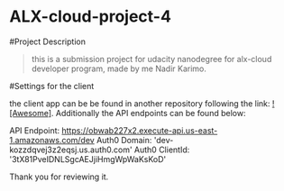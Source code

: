 # ALX-cloud-project-4

#Project Description
> this is a submission project for udacity nanodegree for alx-cloud developer program, made by me Nadir Karimo.

#Settings for the client

the client app can be be found in another repository following the link: [![Awesome]](https://github.com/nadir-karimo/ALX-cloud-project-4-client).
Additionally the API endpoints can be found below:

API Endpoint: https://obwab227x2.execute-api.us-east-1.amazonaws.com/dev
Auth0 Domain: 'dev-kozzdqvej3z2eqsj.us.auth0.com'
Auth0 ClientId: '3tX81PveIDNLSgcAEJjiHmgWpWaKsKoD'

Thank you for reviewing it.
